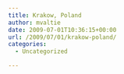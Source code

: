 ```yaml
---
title: Krakow, Poland
author: mvaltie
date: 2009-07-01T10:36:15+00:00
url: /2009/07/01/krakow-poland/
categories:
  - Uncategorized

---
```

